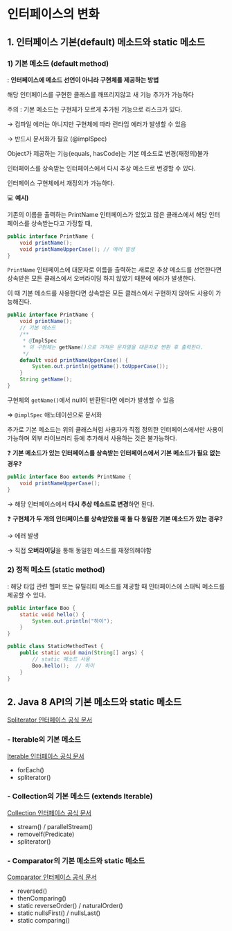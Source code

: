 # 인터페이스의 변화

## 1. 인터페이스 기본(default) 메소드와 static 메소드

### 1) 기본 메소드 (default method)

: **인터페이스에 메소드 선언이 아니라 구현체를 제공하는 방법**

해당 인터페이스를 구현한 클래스를 깨뜨리지않고 새 기능 추가가 가능하다

주의 : 기본 메소드는 구현체가 모르게 추가된 기능으로 리스크가 있다.

→ 컴파일 에러는 아니지만 구현체에 따라 런타임 에러가 발생할 수 있음

→ 반드시 문서화가 필요 (@implSpec)

 Object가 제공하는 기능(equals, hasCode)는 기본 메소드로 변경(재정의)불가

인터페이스를 상속받는 인터페이스에서 다시 추상 메소드로 변경할 수 있다.

인터페이스 구현체에서 재정의가 가능하다.

💻 **예시)**

기존의 이름을 출력하는 PrintName 인터페이스가 있었고 많은 클래스에서 해당 인터페이스를 상속받는다고 가정할 때,

```java
public interface PrintName {
	void printName();
	void printNameUpperCase(); // 에러 발생
}
```

`PrintName` 인터페이스에 대문자로 이름을 출력하는 새로운 추상 메소드를 선언한다면 상속받은 모든 클래스에서 오버라이딩 하지 않았기 때문에 에러가 발생한다.

이 때 기본 메소드를 사용한다면 상속받은 모든 클래스에서 구현하지 않아도 사용이 가능해진다.

```java
public interface PrintName {
	void printName();
	// 기본 메소드
	/**
	 * @ImplSpec
	 * 이 구현체는 getName()으로 가져온 문자열을 대문자로 변환 후 출력한다.
	 */
	default void printNameUpperCase() {
		System.out.println(getName().toUpperCase());
	}
	String getName();
}
```

구현체의 `getName()`에서 null이 반환된다면 에러가 발생할 수 있음

⇒ `@implSpec` 애노테이션으로 문서화

추가로 기본 메소드는 위의 클래스처럼 사용자가 직접 정의한 인터페이스에서만 사용이 가능하며 외부 라이브러리 등에 추가해서 사용하는 것은 불가능하다.

❓ **기본 메소드가 있는 인터페이스를 상속받는 인터페이스에서 기본 메소드가 필요 없는 경우?**

```java
public interface Boo extends PrintName {
    void printNameUpperCase();
}
```

→ 해당 인터페이스에서 **다시 추상 메소드로 변경**하면 된다.

❓ **구현체가 두 개의 인터페이스를 상속받았을 때 둘 다 동일한 기본 메소드가 있는 경우?**

→ 에러 발생

→ 직접 **오버라이딩**을 통해 동일한 메소드를 재정의해야함

### 2) 정적 메소드 (static method)

: 해당 타입 관련 헬퍼 또는 유틸리티 메소드를 제공할 때 인터페이스에 스태틱 메소드를 제공할 수 있다.

```java
public interface Boo {
	static void hello() {
		System.out.println("하이");
	}
}
```

```java
public class StaticMethodTest {
	public static void main(String[] args) {
		// static 메소드 사용
		Boo.hello();  // 하이
	}
}
```

## 2. Java 8 API의 기본 메소드와 static 메소드

[Spliterator 인터페이스 공식 문서](https://docs.oracle.com/javase/8/docs/api/java/util/Spliterator.html)

### - Iterable의 기본 메소드

[Iterable 인터페이스 공식 문서](https://docs.oracle.com/javase/7/docs/api/java/lang/Throwable.html)

- forEach()
- spliterator()

### - Collection의 기본 메소드 (extends Iterable)

[Collection 인터페이스 공식 문서](https://docs.oracle.com/javase/8/docs/api/java/util/Collection.html)

- stream() / parallelStream()
- removeIf(Predicate)
- spliterator()

### - Comparator의 기본 메소드와 static 메소드

[Comparator 인터페이스 공식 문서](https://docs.oracle.com/javase/8/docs/api/java/util/Comparator.html)

- reversed()
- thenComparing()
- static reverseOrder() / naturalOrder()
- static nullsFirst() / nullsLast()
- static comparing()
